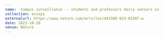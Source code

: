 ```yaml
---
name:  Campus surveillance -- students and professors decry sensors in buildings 
collection: essays
externalurl: https://www.nature.com/articles/d41586-023-03287-w
date: 2023-10-20
venue: Nature
---
```

